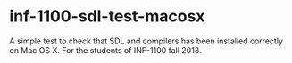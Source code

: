 inf-1100-sdl-test-macosx
========================

A simple test to check that SDL and compilers has been installed correctly on Mac OS X. For the students of INF-1100 fall 2013.
